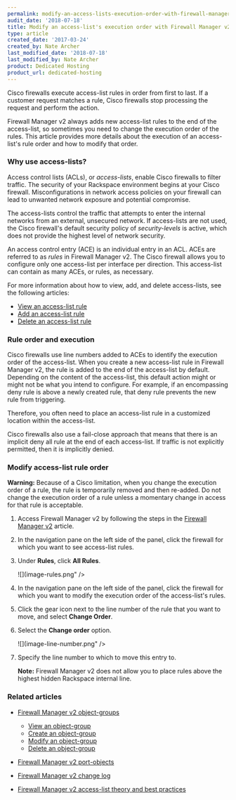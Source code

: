 ```yaml
---
permalink: modify-an-access-lists-execution-order-with-firewall-manager-v2/
audit_date: '2018-07-18'
title: Modify an access-list's execution order with Firewall Manager v2
type: article
created_date: '2017-03-24'
created_by: Nate Archer
last_modified_date: '2018-07-18'
last_modified_by: Nate Archer
product: Dedicated Hosting
product_url: dedicated-hosting
---
```


Cisco firewalls execute access-list rules in order from first to last. If a customer request matches a rule, Cisco firewalls stop processing the request and perform the action.

Firewall Manager v2 always adds new access-list rules to the end of the access-list, so sometimes you need to change the execution order of the rules. This article provides more details about the execution of an access-list's rule order and how to modify that order.

### Why use access-lists?

Access control lists (ACLs), or *access-lists*, enable Cisco firewalls to filter traffic. The security of your Rackspace environment begins at your Cisco firewall. Misconfigurations in network access policies on your firewall can lead to unwanted network exposure and potential compromise.

The access-lists control the traffic that attempts to enter the internal networks from an external, unsecured network. If access-lists are not used, the Cisco firewall's default security policy of _security-levels_ is active, which does not provide the highest level of network security.

An access control entry (ACE) is an individual entry in an ACL. ACEs are referred to as _rules_ in Firewall Manager v2. The Cisco firewall allows you to configure only one access-list per interface per direction. This access-list can contain as many ACEs, or rules, as necessary.

For more information about how to view, add, and delete access-lists, see the following articles:

- [View an access-list rule](/support/how-to/view-an-access-list-rules-with-firewall-manager-v2)
- [Add an access-list rule](/support/how-to/add-an-access-list-rule-with-firewall-manager-v2)
- [Delete an access-list rule](/support/how-to/delete-an-access-list-rule-with-firewall-manager-v2)

### Rule order and execution

Cisco firewalls use line numbers added to ACEs to identify the execution order of the access-list. When you create a new access-list rule in Firewall Manager v2, the rule is added to the end of the access-list by default. Depending on the content of the access-list, this default action might or might not be what you intend to configure. For example, if an encompassing deny rule is above a newly created rule, that deny rule prevents the new rule from triggering.

Therefore, you often need to place an access-list rule in a customized location within the access-list.

Cisco firewalls also use a fail-close approach that means that there is an implicit deny all rule at the end of each access-list. If traffic is not explicitly permitted, then it is implicitly denied.

### Modify access-list rule order

**Warning:** Because of a Cisco limitation, when you change the execution order of a rule, the rule is temporarily removed and then re-added. Do not change the execution order of a rule unless a momentary change in access for that rule is acceptable.

1. Access Firewall Manager v2 by following the steps in the [Firewall Manager v2](/support/how-to/firewall-manager-v2) article.

2. In the navigation pane on the left side of the panel, click the firewall for which you want to see access-list rules.

3. Under **Rules**, click **All Rules**.

    ![](image-rules.png" />

4. In the navigation pane on the left side of the panel, click the firewall for which you want to modify the execution order of the access-list's rules.

5. Click the gear icon next to the line number of the rule that you want to move, and select **Change Order**.

6. Select the **Change order** option.

    ![](image-line-number.png" />

7. Specify the line number to which to move this entry to.

   **Note:** Firewall Manager v2 does not allow you to place rules above the highest hidden Rackspace internal line.

### Related articles

- [Firewall Manager v2 object-groups](/support/how-to/firewall-manager-v2-object-groups)

   - [View an object-group](/support/how-to/view-an-object-group-with-firewall-manager-v2)
   - [Create an object-group](/support/how-to/create-an-object-group-with-firewall-manager-v2)
   - [Modify an object-group](/support/how-to/modify-an-object-group-with-firewall-manager-v2)
   - [Delete an object-group](/support/how-to/delete-an-object-group-with-firewall-manager-v2)

- [Firewall Manager v2 port-objects](/support/how-to/firewall-manager-v2-port-groups)
- [Firewall Manager v2 change log](/support/how-to/firewall-manager-v2-change-log)
- [Firewall Manager v2 access-list theory and best practices](/support/how-to/firewall-manager-v2-access-list-theory-and-best-practices)

